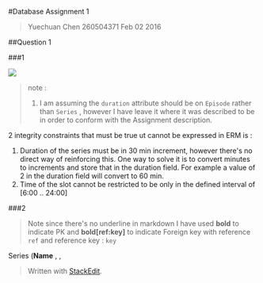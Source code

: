 #Database Assignment 1

> Yuechuan Chen 
> 260504371 
> Feb 02 2016

##Question 1 

###1 

<img src="https://docs.google.com/drawings/d/1fGfFfcyoYdlpBeOQawSN32fxTbHxcWGAkUVFTk6d1Kg/pub?w=1354&amp;h=590">

> note : 
> 
> 1. I am assuming the `duration` attribute should be on `Episode` rather than `Series` , however I have leave it where it was described to be in order to conform with the Assignment description.


2 integrity constraints that must be true ut cannot be expressed in ERM is : 

1. Duration of the series must be in 30 min increment, however there's no direct way of reinforcing this. One way to solve it is to convert minutes to increments and store that in the duration field. For example a value of 2 in the duration field will convert to 60 min. 
2. Time of the slot cannot be restricted to be only in the defined interval of [6:00 .. 24:00]  

###2
> Note since there's no underline in markdown I have used **bold** to indicate PK and **bold[ref:key]** to indicate Foreign key with reference `ref` and reference key : `key` 

Series (**Name** , ,

> Written with [StackEdit](https://stackedit.io/).